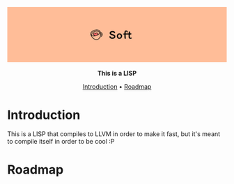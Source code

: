 <div align="center">

![banner]

**This is a LISP**

[Introduction](#introduction) •
[Roadmap](#roadmap)

</div>

# Introduction

This is a LISP that compiles to LLVM in order to make it fast,
but it's meant to compile itself in order to be cool :P

# Roadmap

[banner]: ./images/banner.png
